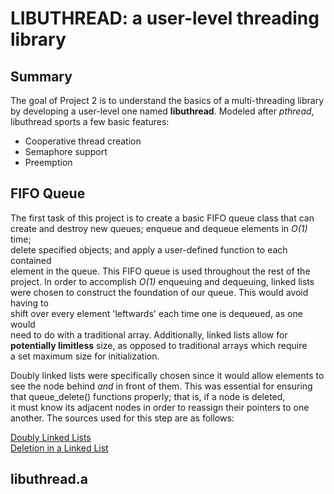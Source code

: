 # LIBUTHREAD: a user-level threading library

## Summary
The goal of Project 2 is to understand the basics of a multi-threading library  
by developing a user-level one named **libuthread**. Modeled after *pthread*,  
libuthread sports a few basic features:

- Cooperative thread creation
- Semaphore support
- Preemption

## FIFO Queue
The first task of this project is to create a basic FIFO queue class that can  
create and destroy new queues; enqueue and dequeue elements in *O(1)* time;  
delete specified objects; and apply a user-defined function to each contained  
element in the queue. This FIFO queue is used throughout the rest of the  
project. In order to accomplish *O(1)* enqueuing and dequeuing, linked lists  
were chosen to construct the foundation of our queue. This would avoid having to  
shift over every element 'leftwards' each time one is dequeued, as one would   
need to do with a traditional array. Additionally, linked lists allow for  
**potentially limitless** size, as opposed to traditional arrays which require  
a set maximum size for initialization.

Doubly linked lists were specifically chosen since it would allow elements to  
see the node behind *and* in front of them. This was essential for ensuring   
that queue_delete() functions properly; that is, if a node is deleted,  
it must know its adjacent nodes in order to reassign their pointers to one  
another. The sources used for this step are as follows:

[Doubly Linked Lists](https://www.tutorialspoint.com/data_structures_algorithms/doubly_linked_list_algorithm.htm)  
[Deletion in a Linked List](https://www.geeksforgeeks.org/deletion-in-linked-list/)

## libuthread.a